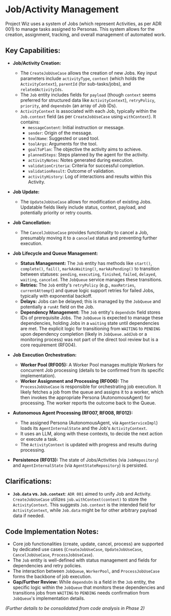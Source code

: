 # Job/Activity Management

Project Wiz uses a system of Jobs (which represent Activities, as per ADR 001) to manage tasks assigned to Personas. This system allows for the creation, assignment, tracking, and overall management of automated work.

## Key Capabilities:

- **Job/Activity Creation:**
    - The `CreateJobUseCase` allows the creation of new Jobs. Key input parameters include `activityType`, `context` (which holds the `ActivityContext`), `parentId` (for sub-tasks/jobs), and `relatedActivityIds`.
    - The `Job` entity includes fields for `payload` (though `context` seems preferred for structured data like `ActivityContext`), `retryPolicy`, `priority`, and `dependsOn` (an array of Job IDs).
    - `ActivityContext` is associated with each Job, typically within the `Job.context` field (as per `CreateJobUseCase` using `withContext`). It contains:
        - `messageContent`: Initial instruction or message.
        - `sender`: Origin of the message.
        - `toolName`: Suggested or used tool.
        - `toolArgs`: Arguments for the tool.
        - `goalToPlan`: The objective the activity aims to achieve.
        - `plannedSteps`: Steps planned by the agent for the activity.
        - `activityNotes`: Notes generated during execution.
        - `validationCriteria`: Criteria for successful completion.
        - `validationResult`: Outcome of validation.
        - `activityHistory`: Log of interactions and results within this Activity.
- **Job Update:**
    - The `UpdateJobUseCase` allows for modification of existing Jobs. Updatable fields likely include status, context, payload, and potentially priority or retry counts.
- **Job Cancellation:**
    - The `CancelJobUseCase` provides functionality to cancel a Job, presumably moving it to a `canceled` status and preventing further execution.

- **Job Lifecycle and Queue Management:**
    - **Status Management:** The `Job` entity has methods like `start()`, `complete()`, `fail()`, `markAsWaiting()`, `markAsPending()` to transition between statuses: `pending`, `executing`, `finished`, `failed`, `delayed`, `waiting`, `canceled`. The `JobQueue` service manages these transitions.
    - **Retries:** The `Job` entity's `retryPolicy` (e.g., `maxRetries`, `currentAttempt`) and queue logic support retries for failed Jobs, typically with exponential backoff.
    - **Delays:** Jobs can be delayed; this is managed by the `JobQueue` and potentially a `runAt` field on the Job.
    - **Dependency Management:** The `Job` entity's `dependsOn` field stores IDs of prerequisite Jobs. The `JobQueue` is expected to manage these dependencies, holding Jobs in a `waiting` state until dependencies are met. The explicit logic for transitioning from `WAITING` to `PENDING` upon dependency completion (likely in `JobQueue.addJob` or a monitoring process) was not part of the direct tool review but is a core requirement (RF004).

- **Job Execution Orchestration:**
    - **Worker Pool (RF005):** A Worker Pool manages multiple Workers for concurrent Job processing (details to be confirmed from its specific implementation).
    - **Worker Assignment and Processing (RF006):** The `ProcessJobUseCase` is responsible for orchestrating job execution. It likely fetches a job from the queue and assigns it to a worker, which then invokes the appropriate Persona (AutonomousAgent) for processing. The worker reports the outcome back to the Queue.

- **Autonomous Agent Processing (RF007, RF008, RF012):**
    - The assigned Persona (AutonomousAgent, via `AgentServiceImpl`) loads its `AgentInternalState` and the Job's `ActivityContext`.
    - It uses an LLM, along with these contexts, to decide the next action or execute a task.
    - The `ActivityContext` is updated with progress and results during processing.

- **Persistence (RF013):** The state of Jobs/Activities (via `JobRepository`) and `AgentInternalState` (via `AgentStateRepository`) is persisted.

## Clarifications:
- **`Job.data` vs. `Job.context`**: `ADR 001` aimed to unify Job and Activity. `CreateJobUseCase` utilizes `job.withContext(context)` to store the `ActivityContext`. This suggests `Job.context` is the intended field for `ActivityContext`, while `Job.data` might be for other arbitrary payload data if needed.

## Code Implementation Notes:
- Core job functionalities (create, update, cancel, process) are supported by dedicated use cases (`CreateJobUseCase`, `UpdateJobUseCase`, `CancelJobUseCase`, `ProcessJobUseCase`).
- The `Job` entity is well-defined with status management and fields for dependencies and retry policies.
- The interaction between `JobQueue`, `WorkerPool`, and `ProcessJobUseCase` forms the backbone of job execution.
- **Gap/Further Review:** While `dependsOn` is a field in the `Job` entity, the specific logic within the `JobQueue` that monitors these dependencies and transitions jobs from `WAITING` to `PENDING` needs confirmation from `JobQueue`'s implementation details.

*(Further details to be consolidated from code analysis in Phase 2)*
